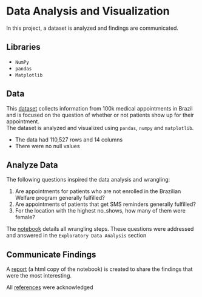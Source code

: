 # Data Analysis and Visualization

In this project, a dataset is analyzed and findings are communicated. 

## Libraries
* `NumPy`
* `pandas`
* `Matplotlib`

## Data
This [dataset](https://www.google.com/url?q=https%3A%2F%2Fd17h27t6h515a5.cloudfront.net%2Ftopher%2F2017%2FOctober%2F59dd2e9a_noshowappointments-kagglev2-may-2016%2Fnoshowappointments-kagglev2-may-2016.csv&sa=D&source=docs) collects information from 100k medical appointments in Brazil and is focused on the question of whether or not patients show up for their appointment. <br>
The dataset is analyzed and visualized using `pandas`, `numpy` and `matplotlib`.

* The data had 110,527 rows and 14 columns
* There were no null values

## Analyze Data
The following questions inspired the data analysis and wrangling:

1. Are appointments for patients who are not enrolled in the Brazilian Welfare program generally fulfilled?
2. Are appointments of patients that get SMS reminders generally fulfilled?
3. For the location with the highest no_shows, how many of them were female?

The [notebook](https://github.com/cyrilakafia/noshow-analysis/blob/main/eda.ipynb) details all wrangling steps.
These questions were addressed and answered in the `Exploratory Data Analysis` section

## Communicate Findings
A [report](https://github.com/cyrilakafia/noshow-analysis/blob/main/report.html) (a html copy of the notebook) is created to share the findings that were the most interesting.

All [references](https://github.com/cyrilakafia/noshow-analysis/blob/main/references.txt) were acknowledged
